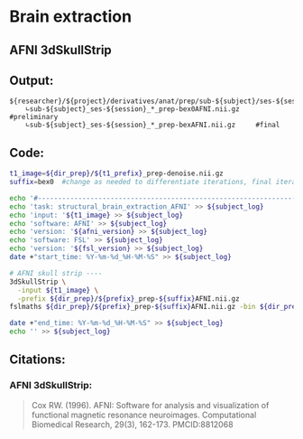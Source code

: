 # Brain extraction
## AFNI 3dSkullStrip
## Output:
```
${researcher}/${project}/derivatives/anat/prep/sub-${subject}/ses-${session}/
    ∟sub-${subject}_ses-${session}_*_prep-bex0AFNI.nii.gz     #preliminary
    ∟sub-${subject}_ses-${session}_*_prep-bexAFNI.nii.gz     #final
```
## Code:
```bash
t1_image=${dir_prep}/${t1_prefix}_prep-denoise.nii.gz
suffix=bex0  #change as needed to differentiate iterations, final iteration is bex (no number)

echo '#--------------------------------------------------------------------------------' >> ${subject_log}
echo 'task: structural_brain_extraction_AFNI' >> ${subject_log}
echo 'input: '${t1_image} >> ${subject_log}
echo 'software: AFNI' >> ${subject_log}
echo 'version: '${afni_version} >> ${subject_log}
echo 'software: FSL' >> ${subject_log}
echo 'version: '${fsl_version} >> ${subject_log}
date +"start_time: %Y-%m-%d_%H-%M-%S" >> ${subject_log}

# AFNI skull strip ----
3dSkullStrip \
  -input ${t1_image} \
  -prefix ${dir_prep}/${prefix}_prep-${suffix}AFNI.nii.gz
fslmaths ${dir_prep}/${prefix}_prep-${suffix}AFNI.nii.gz -bin ${dir_prep}/${prefix}_prep-${suffix}AFNI.nii.gz

date +"end_time: %Y-%m-%d_%H-%M-%S" >> ${subject_log}
echo '' >> ${subject_log}
```

## Citations:
### AFNI 3dSkullStrip:
>Cox RW. (1996). AFNI: Software for analysis and visualization of functional magnetic resonance neuroimages. Computational Biomedical Research, 29(3), 162-173. PMCID:8812068
